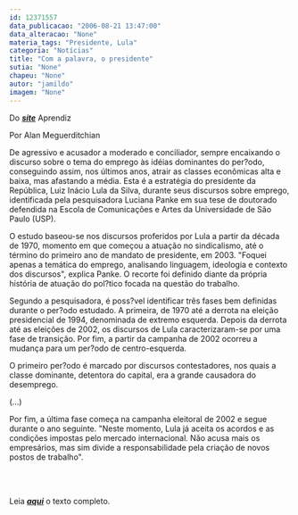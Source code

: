 ```yaml
---
id: 12371557
data_publicacao: "2006-08-21 13:47:00"
data_alteracao: "None"
materia_tags: "Presidente, Lula"
categoria: "Notícias"
title: "Com a palavra, o presidente"
sutia: "None"
chapeu: "None"
autor: "jamildo"
imagem: "None"
---
```

<p>Do <strong><em><a href="#">site</a></em></strong> Aprendiz</p>
<p>Por Alan Meguerditchian</p>
<p>De agressivo e acusador a moderado e conciliador, sempre encaixando o discurso sobre o tema do emprego &agrave;s id&eacute;ias dominantes do per?odo, conseguindo assim, nos &uacute;ltimos anos, atrair as classes econ&ocirc;micas alta e baixa, mas afastando a m&eacute;dia. Esta &eacute; a estrat&eacute;gia do presidente da Rep&uacute;blica, Luiz In&aacute;cio Lula da Silva, durante seus discursos sobre emprego, identificada pela pesquisadora Luciana Panke em sua tese de doutorado defendida na Escola de Comunica&ccedil;&otilde;es e Artes da Universidade de S&atilde;o Paulo (USP).</p>
<p>O estudo baseou-se nos discursos proferidos por Lula a partir da d&eacute;cada de 1970, momento em que come&ccedil;ou a atua&ccedil;&atilde;o no sindicalismo, at&eacute; o t&eacute;rmino do primeiro ano de mandato de presidente, em 2003. "Foquei apenas a tem&aacute;tica do emprego, analisando linguagem, ideologia e contexto dos discursos", explica Panke. O recorte foi definido diante da pr&oacute;pria hist&oacute;ria de atua&ccedil;&atilde;o do pol?tico focada na quest&atilde;o do trabalho.</p>
<p>Segundo a pesquisadora, &eacute; poss?vel identificar tr&ecirc;s fases bem definidas durante o per?odo estudado. A primeira, de 1970 at&eacute; a derrota na elei&ccedil;&atilde;o presidencial de 1994, denominada de extremo esquerda. Depois da derrota at&eacute; as elei&ccedil;&otilde;es de 2002, os discursos de Lula caracterizaram-se por uma fase de transi&ccedil;&atilde;o. Por fim, a partir da campanha de 2002 ocorreu a mudan&ccedil;a para um per?odo de centro-esquerda.</p>
<p>O primeiro per?odo &eacute; marcado por discursos contestadores, nos quais a classe dominante, detentora do capital, era a grande causadora do desemprego.</p>
<p>(...)</p>
<p>Por fim, a &uacute;ltima fase come&ccedil;a na campanha eleitoral de 2002 e segue durante o ano seguinte. "Neste momento, Lula j&aacute; aceita os acordos e as condi&ccedil;&otilde;es impostas pelo mercado internacional. N&atilde;o acusa mais os empres&aacute;rios, mas sim divide a responsabilidade pela cria&ccedil;&atilde;o de novos postos de trabalho".</p>
<p>&nbsp;</p>
<p><br />Leia <strong><a href="#"><em>aqui</em></a></strong> o texto completo.</p>
